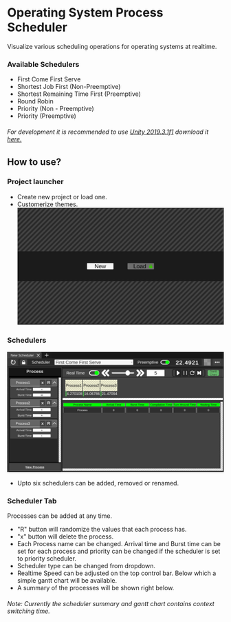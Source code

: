 # Operating System Process Scheduler
Visualize various scheduling operations for operating systems at realtime. 
### Available Schedulers
* First Come First Serve
* Shortest Job First (Non-Preemptive)
* Shortest Remaining Time First (Preemptive)
* Round Robin
* Priority (Non - Preemptive)
* Priority (Preemptive)

###### For development it is recommended to use [Unity 2019.3.1f1](https://unity3d.com/unity/whats-new/2019.3.1) download it [here.](https://unity3d.com/get-unity/download/archive)
## How to use?
### Project launcher
* Create new project or load one.
* Customerize themes.
![OS-Process-Scheduler](/docs/images/os_launcher_ss.jpg "Project Launcher")
### Schedulers
![OS-Process-Scheduler](/docs/images/os_main_ss.jpg "Running")
* Upto six schedulers can be added, removed or renamed.
### Scheduler Tab
Processes can be added at any time. 
* "R" button will randomize the values that each process has. 
* "x" button will delete the process. 
* Each Process name can be changed. Arrival time and Burst time can be set for each process and priority can be changed if the scheduler is set to priority scheduler. 
* Scheduler type can be changed from dropdown.
* Realtime Speed can be adjusted on the top control bar. Below which a simple gantt chart will be available. 
* A summary of the processes will be shown right below.
###### Note: Currently the scheduler summary and gantt chart contains context switching time.
